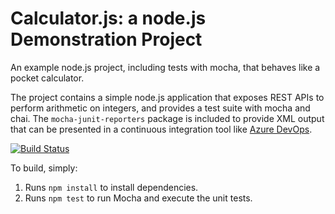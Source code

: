 Calculator.js: a node.js Demonstration Project
==============================================
An example node.js project, including tests with mocha, that behaves like
a pocket calculator.

The project contains a simple node.js application that exposes REST APIs
to perform arithmetic on integers, and provides a test suite with mocha
and chai.  The `mocha-junit-reporters` package is included to provide XML
output that can be presented in a continuous integration tool like
[Azure DevOps](https://azure.com/devops).

[![Build Status](https://dev.azure.com/jakubowskipiter/jakubowskipiter/_apis/build/status/piojak.calculator?branchName=master)](https://dev.azure.com/jakubowskipiter/jakubowskipiter/_build/latest?definitionId=3&branchName=master)

To build, simply:

1. Runs `npm install` to install dependencies.
2. Runs `npm test` to run Mocha and execute the unit tests.

